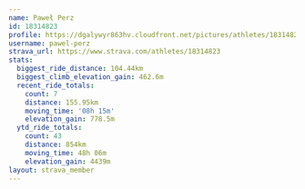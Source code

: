 ```yaml
---
name: Paweł Perz
id: 18314823
profile: https://dgalywyr863hv.cloudfront.net/pictures/athletes/18314823/5244308/1/large.jpg
username: pawel-perz
strava_url: https://www.strava.com/athletes/18314823
stats:
  biggest_ride_distance: 104.44km
  biggest_climb_elevation_gain: 462.6m
  recent_ride_totals:
    count: 7
    distance: 155.95km
    moving_time: '08h 15m'
    elevation_gain: 778.5m
  ytd_ride_totals:
    count: 43
    distance: 854km
    moving_time: 48h 06m
    elevation_gain: 4439m
layout: strava_member
--- 
```

